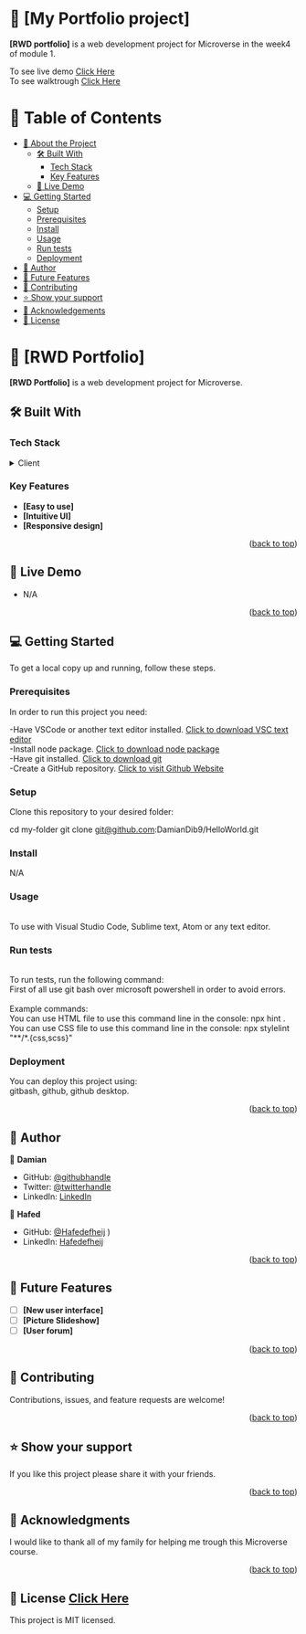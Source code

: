 <a name="readme-top"></a>

# 📖 [My Portfolio project] <a name="about-project"></a>


**[RWD portfolio]** is a web development project for Microverse in the week4 of  module 1.

To see live demo [Click Here](https://jolly-pastelito-a09666.netlify.app/) <br>
To see walktrough [Click Here](https://www.loom.com/share/e902921ee9bf4e0f98aba50ef0a9302b)






# 📗 Table of Contents

- [📖 About the Project](#about-project)
  - [🛠 Built With](#built-with)
    - [Tech Stack](#tech-stack)
    - [Key Features](#key-features)
  - [🚀 Live Demo](#live-demo)
- [💻 Getting Started](#getting-started)
  - [Setup](#setup)
  - [Prerequisites](#prerequisites)
  - [Install](#install)
  - [Usage](#usage)
  - [Run tests](#run-tests)
  - [Deployment](#deployment)
- [👥 Author](#author)
- [🔭 Future Features](#future-features)
- [🤝 Contributing](#contributing)
- [⭐️ Show your support](#support)
- [🙏 Acknowledgements](#acknowledgements)
- [📝 License](#license)



# 📖 [RWD Portfolio] <a name="about-project"></a>


**[RWD Portfolio]** is a web development project for Microverse.
## 🛠 Built With <a name="built-with"></a>

### Tech Stack <a name="tech-stack"></a>


<details>
  <summary>Client</summary>
  <ul>
    <li>HTML & CSS & javascript </li>
  </ul>
</details>


### Key Features <a name="key-features"></a>



- **[Easy to use]**
- **[Intuitive UI]**
- **[Responsive design]**

<p align="right">(<a href="#readme-top">back to top</a>)</p>

## 🚀 Live Demo <a name="live-demo"></a>

- N/A

<p align="right">(<a href="#readme-top">back to top</a>)</p>


## 💻 Getting Started <a name="getting-started"></a>


To get a local copy up and running, follow these steps.<br>

### Prerequisites

In order to run this project you need:<br>

-Have VSCode or another text editor installed. <a href="https://code.visualstudio.com/download">Click to download VSC text editor</a> <br> 
-Install node package. <a href="https://nodejs.org/en/download/">Click to download node package</a> <br> 
-Have git installed. <a href="https://git-scm.com/downloads">Click to download git</a> <br> 
-Create a GitHub repository. <a href="https://github.com/">Click to visit Github Website</a> <br> 


### Setup

Clone this repository to your desired folder:<br>

cd my-folder
  git clone git@github.com:DamianDib9/HelloWorld.git<br>


### Install

N/A

### Usage
<br>
To use with Visual Studio Code, Sublime text, Atom or any text editor.<br>


### Run tests
<br>
To run tests, run the following command: <br>
First of all use git bash over microsoft powershell in order to avoid errors.<br>
<br>
Example commands:<br>
You can use HTML file to use this command line in the console: npx hint .<br>
You can use CSS file to use this command line in the console: npx stylelint "**/*.{css,scss}"<br>


### Deployment

You can deploy this project using:<br>
gitbash, github, github desktop.

<p align="right">(<a href="#readme-top">back to top</a>)</p>


## 👥 Author <a name="author"></a>


👤 **Damian**

- GitHub: [@githubhandle](https://github.com/damiandib9)
- Twitter: [@twitterhandle](https://twitter.com/devbustros)
- LinkedIn: [LinkedIn](https://linkedin.com/in/damian-dib-bustros-953577261)

👤 **Hafed**

- GitHub: [@Hafedefheij](https://github.com/Hafedefheij)
)
- LinkedIn: [Hafedefheij](https://www.linkedin.com/in/hafedefhej/)



<p align="right">(<a href="#readme-top">back to top</a>)</p>


## 🔭 Future Features <a name="future-features"></a>


- [ ] **[New user interface]**
- [ ] **[Picture Slideshow]**
- [ ] **[User forum]**

<p align="right">(<a href="#readme-top">back to top</a>)</p>


## 🤝 Contributing <a name="contributing"></a>

Contributions, issues, and feature requests are welcome!


<p align="right">(<a href="#readme-top">back to top</a>)</p>


## ⭐️ Show your support <a name="support"></a>


If you like this project please share it with your friends.

<p align="right">(<a href="#readme-top">back to top</a>)</p>


## 🙏 Acknowledgments <a name="acknowledgements"></a>


I would like to thank all of my family for helping me trough this Microverse course.

<p align="right">(<a href="#readme-top">back to top</a>)</p>



## 📝 License <a name="license" href="https://github.com/DamianDib9/averger/blob/Portfolio-Details-Popup-Window/LICENSE">Click Here</a>

This project is  MIT licensed.
